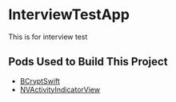 # InterviewTestApp
This is for interview test

## Pods Used to Build This Project
* [BCryptSwift](https://github.com/felipeflorencio/BCryptSwift)
* [NVActivityIndicatorView](https://github.com/ninjaprox/NVActivityIndicatorView.git)
